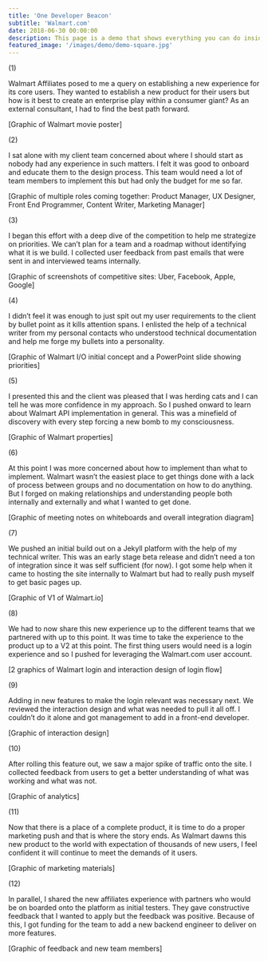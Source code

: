 ```yaml
---
title: 'One Developer Beacon'
subtitle: 'Walmart.com'
date: 2018-06-30 00:00:00
description: This page is a demo that shows everything you can do inside portfolio and blog posts.
featured_image: '/images/demo/demo-square.jpg'
---
```


(1)

Walmart Affiliates posed to me a query on establishing a new experience for its core users. They wanted to establish a new product for their users but how is it best to create an enterprise play within a consumer giant? As an external consultant, I had to find the best path forward.

[Graphic of Walmart movie poster]

(2)

I sat alone with my client team concerned about where I should start as nobody had any experience in such matters. I felt it was good to onboard and educate them to the design process. This team would need a lot of team members to implement this but had only the budget for me so far.

[Graphic of multiple roles coming together: Product Manager, UX Designer, Front End Programmer, Content Writer, Marketing Manager]

(3)

I began this effort with a deep dive of the competition to help me strategize on priorities. We can’t plan for a team and a roadmap without identifying what it is we build. I collected user feedback from past emails that were sent in and interviewed teams internally.

[Graphic of screenshots of competitive sites: Uber, Facebook, Apple, Google]

(4)

I didn’t feel it was enough to just spit out my user requirements to the client by bullet point as it kills attention spans. I enlisted the help of a technical writer from my personal contacts who understood technical documentation and help me forge my bullets into a personality.

[Graphic of Walmart I/O initial concept and a PowerPoint slide showing priorities]

(5)

I presented this and the client was pleased that I was herding cats and I can tell he was more confidence in my approach. So I pushed onward to learn about Walmart API implementation in general. This was a minefield of discovery with every step forcing a new bomb to my consciousness.

[Graphic of Walmart properties]

(6)

At this point I was more concerned about how to implement than what to implement. Walmart wasn’t the easiest place to get things done with a lack of process between groups and no documentation on how to do anything. But I forged on making relationships and understanding people both internally and externally and what I wanted to get done.

[Graphic of meeting notes on whiteboards and overall integration diagram]

(7)

We pushed an initial build out on a Jekyll platform with the help of my technical writer. This was an early stage beta release and didn’t need a ton of integration since it was self sufficient (for now). I got some help when it came to hosting the site internally to Walmart but had to really push myself to get basic pages up.

[Graphic of V1 of Walmart.io]

(8)

We had to now share this new experience up to the different teams that we partnered with up to this point. It was time to take the experience to the product up to a V2 at this point. The first thing users would need is a login experience and so I pushed for leveraging the Walmart.com user account.

[2 graphics of Walmart login and interaction design of login flow]

(9)

Adding in new features to make the login relevant was necessary next. We reviewed the interaction design and what was needed to pull it all off. I couldn’t do it alone and got management to add in a front-end developer.

[Graphic of interaction design]

(10)

After rolling this feature out, we saw a major spike of traffic onto the site. I collected feedback from users to get a better understanding of what was working and what was not.

[Graphic of analytics]

(11)

Now that there is a place of a complete product, it is time to do a proper marketing push and that is where the story ends. As Walmart dawns this new product to the world with expectation of thousands of new users, I feel confident it will continue to meet the demands of it users.

[Graphic of marketing materials]

(12)

In parallel, I shared the new affiliates experience with partners who would be on boarded onto the platform as initial testers. They gave constructive feedback that I wanted to apply but the feedback was positive. Because of this, I got funding for the team to add a new backend engineer to deliver on more features.

[Graphic of feedback and new team members]